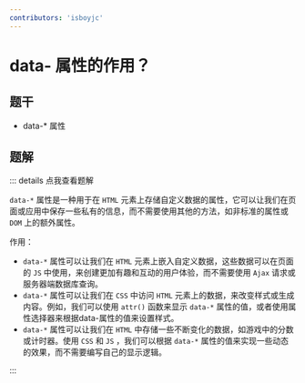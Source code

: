 ```yaml
---
contributors: 'isboyjc'
---
```


# data- 属性的作用？


## 题干

- data-* 属性



## 题解

::: details 点我查看题解

`data-*` 属性是一种用于在 `HTML` 元素上存储自定义数据的属性，它可以让我们在页面或应用中保存一些私有的信息，而不需要使用其他的方法，如非标准的属性或 `DOM` 上的额外属性。

作用：

- `data-*` 属性可以让我们在 `HTML` 元素上嵌入自定义数据，这些数据可以在页面的 `JS` 中使用，来创建更加有趣和互动的用户体验，而不需要使用 `Ajax` 请求或服务器端数据库查询。
- `data-*` 属性可以让我们在 `CSS` 中访问 `HTML` 元素上的数据，来改变样式或生成内容。例如，我们可以使用 `attr()` 函数来显示 `data-*` 属性的值，或者使用属性选择器来根据data-属性的值来设置样式。
- `data-*` 属性可以让我们在 `HTML` 中存储一些不断变化的数据，如游戏中的分数或计时器。使用 `CSS` 和 `JS` ，我们可以根据 `data-*` 属性的值来实现一些动态的效果，而不需要编写自己的显示逻辑。

:::



